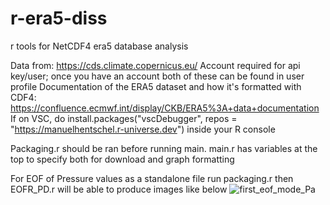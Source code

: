 # r-era5-diss
r tools for NetCDF4 era5 database analysis

Data from:
https://cds.climate.copernicus.eu/
Account required for api key/user; once you have an account both of these can be found in user profile
Documentation of the ERA5 dataset and how it's formatted with CDF4:
https://confluence.ecmwf.int/display/CKB/ERA5%3A+data+documentation
If on VSC, do install.packages("vscDebugger", repos = "https://manuelhentschel.r-universe.dev")
inside your R console

Packaging.r should be ran before running main.
main.r has variables at the top to specify both for download and graph formatting

For EOF of Pressure values as a standalone file run packaging.r then EOFR_PD.r will be able to produce images like below
![first_eof_mode_Pa](https://github.com/user-attachments/assets/cabef138-cfbd-4fb6-b43c-dc93d39c9e41)
